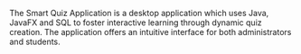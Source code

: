 The Smart Quiz Application is a desktop application which uses Java, JavaFX and SQL to foster interactive learning 
through dynamic quiz creation. The application offers an intuitive interface for both administrators and students.
